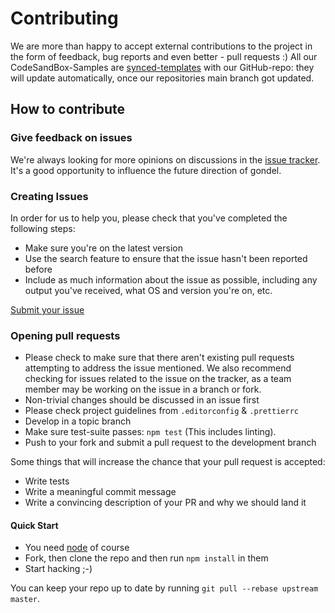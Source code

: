 # Contributing

We are more than happy to accept external contributions to the project
in the form of feedback, bug reports and even better - pull requests :)
All our CodeSandBox-Samples are [synced-templates](https://codesandbox.io/docs/learn/sandboxes/synced-templates) with our GitHub-repo: they will update automatically, once our repositories main branch got updated.

## How to contribute

### Give feedback on issues

We're always looking for more opinions on discussions in the [issue tracker](https://github.com/merkle-open/gondel/issues).
It's a good opportunity to influence the future direction of gondel.

### Creating Issues

In order for us to help you, please check that you've completed the following steps:

* Make sure you're on the latest version
* Use the search feature to ensure that the issue hasn't been reported before
* Include as much information about the issue as possible, including
any output you've received, what OS and version you're on, etc.
  
[Submit your issue](https://github.com/merkle-open/gondel/issues/new)

### Opening pull requests

* Please check to make sure that there aren't existing pull requests attempting to address the issue mentioned. We also recommend checking for issues related to the issue on the tracker, as a team member may be working on the issue in a branch or fork.
* Non-trivial changes should be discussed in an issue first
* Please check project guidelines from `.editorconfig` & `.prettierrc`
* Develop in a topic branch
* Make sure test-suite passes: `npm test` (This includes linting).
* Push to your fork and submit a pull request to the development branch

Some things that will increase the chance that your pull request is accepted:

* Write tests
* Write a meaningful commit message
* Write a convincing description of your PR and why we should land it

#### Quick Start

* You need [node](../.node-version) of course
* Fork, then clone the repo and then run `npm install` in them
* Start hacking ;-)

You can keep your repo up to date by running `git pull --rebase upstream master`.
